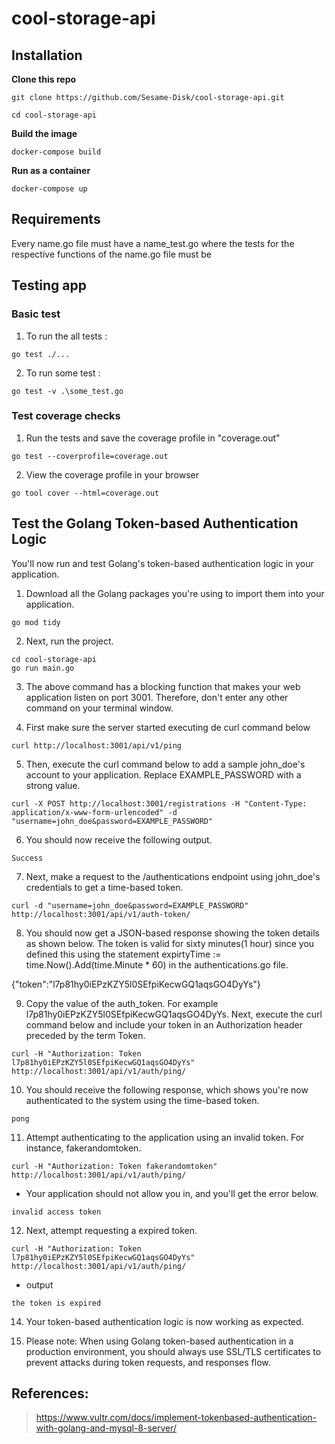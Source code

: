 # cool-storage-api

## Installation
**Clone this repo**
```
git clone https://github.com/Sesame-Disk/cool-storage-api.git

cd cool-storage-api
```

**Build the image**

```
docker-compose build
```
**Run as a container**

```
docker-compose up
```

## Requirements
Every name.go file must have a name_test.go where the tests for the respective functions of the name.go file must be






## Testing app

### Basic test
1. To run the all tests : 

```
go test ./...
```

2. To run some test : 

```
go test -v .\some_test.go
```


### Test coverage checks
1. Run the tests and save the coverage profile in "coverage.out" 

```
go test --coverprofile=coverage.out
```

2. View the coverage profile in your browser

```
go tool cover --html=coverage.out
```

## Test the Golang Token-based Authentication Logic
You'll now run and test Golang's token-based authentication logic in your application.

1. Download all the Golang packages you're using to import them into your application.

```
go mod tidy
```

2. Next, run the project.

```
cd cool-storage-api
go run main.go
```


3. The above command has a blocking function that makes your web application listen on port 3001. Therefore, don't enter any other command on your terminal window.

4. First make sure the server started executing de curl command below
```
curl http://localhost:3001/api/v1/ping
```

5. Then, execute the curl command below to add a sample john_doe's account to your application. Replace EXAMPLE_PASSWORD with a strong value.
```
curl -X POST http://localhost:3001/registrations -H "Content-Type: application/x-www-form-urlencoded" -d "username=john_doe&password=EXAMPLE_PASSWORD"
```

6. You should now receive the following output.
```
Success
```

7. Next, make a request to the /authentications endpoint using john_doe's credentials to get a time-based token.

```
curl -d "username=john_doe&password=EXAMPLE_PASSWORD" http://localhost:3001/api/v1/auth-token/
```

8. You should now get a JSON-based response showing the token details as shown below. The token is valid for sixty minutes(1 hour) since you defined this using the statement expirtyTime := time.Now().Add(time.Minute * 60) in the authentications.go file.

{"token":"l7p81hy0iEPzKZY5l0SEfpiKecwGQ1aqsGO4DyYs"}

9. Copy the value of the auth_token. For example l7p81hy0iEPzKZY5l0SEfpiKecwGQ1aqsGO4DyYs. Next, execute the curl command below and include your token in an Authorization header preceded by the term Token. 

```
curl -H "Authorization: Token l7p81hy0iEPzKZY5l0SEfpiKecwGQ1aqsGO4DyYs" http://localhost:3001/api/v1/auth/ping/
```

10. You should receive the following response, which shows you're now authenticated to the system using the time-based token.
```
pong
```

11. Attempt authenticating to the application using an invalid token. For instance, fakerandomtoken.
```
curl -H "Authorization: Token fakerandomtoken" http://localhost:3001/api/v1/auth/ping/
```

* Your application should not allow you in, and you'll get the error below.
```
invalid access token
```

12. Next, attempt requesting a expired token.

```
curl -H "Authorization: Token l7p81hy0iEPzKZY5l0SEfpiKecwGQ1aqsGO4DyYs" http://localhost:3001/api/v1/auth/ping/
```

* output 
```
the token is expired
```

14. Your token-based authentication logic is now working as expected.

15. Please note: When using Golang token-based authentication in a production environment, you should always use SSL/TLS certificates to prevent attacks during token requests, and responses flow.

## References:
> https://www.vultr.com/docs/implement-tokenbased-authentication-with-golang-and-mysql-8-server/
